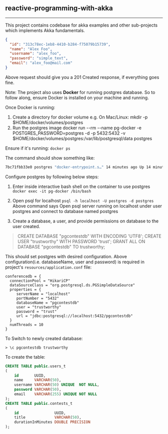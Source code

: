 ## reactive-programming-with-akka
-----------------------

This project contains codebase for akka examples and other sub-projects which implements Akka fundamentals. 

```json
{
  "id": "313c78ec-1eb8-4410-b284-f75079b15739",
  "name": "Alex Foo",
  "username": "alex_foo",
  "password": "simple_text",
  "email": "alex_foo@mail.com"
}
```

Above request should give you a 201 Created response, if everything goes fine.

Note: The project also uses **Docker** for running postgres database. So to follow along, ensure Docker is installed on
your machine and running.

Once Docker is running:

1. Create a directory for docker volume e.g. On Mac/Linux: mkdir -p $HOME/docker/volumes/postgres
2. Run the postgres image docker run --rm --name pg-docker -e POSTGRES_PASSWORD=postgres -d -p 5432:5432 -v
   $HOME/docker/volumes/postgres:/var/lib/postgresql/data postgres

Ensure if it's running: `docker ps`

The command should show something like:

```bash
7bc71fbb33e0 postgres "docker-entrypoint.s…" 14 minutes ago Up 14 minutes 0.0.0.0:5432->5432/tcp pg-docker
```

Configure postgres by following below steps:

1. Enter inside interactive bash shell on the container to use postgres `docker exec -it pg-docker /bin/bash`
2. Open psql for localhost `psql -h localhost -U postgres -d postgres`
   Above command says Open psql server running on localhost under user postgres and connect to database named postgres

3. Create a database, a user, and provide permissions on database to the user created.

> CREATE DATABASE "pgcontestdb" WITH ENCODING 'UTF8';
> CREATE USER "trustworthy" WITH PASSWORD 'trust';
> GRANT ALL ON DATABASE "pgcontestdb" TO trustworthy;

This should set postgres with desired configuration. Above configuration(i.e. databaseName, user and password) is
required in project's `resources/application.conf` file:

```
conferencedb = {
  connectionPool = "HikariCP"
  dataSourceClass = "org.postgresql.ds.PGSimpleDataSource"
  properties = {
     serverName = "localhost"
     portNumber = "5432"
     databaseName = "pgcontestdb"
     user = "trustworthy"
     password = "trust"
     url = "jdbc:postgresql://localhost:5432/pgcontestdb"
  }
  numThreads = 10
}
```

To Switch to newly created database:

```
> \c pgcontestdb trustworthy
```

To create the table:

```sql
CREATE TABLE public.users_t
(
    id       UUID,
    name     VARCHAR(50),
    username VARCHAR(50) UNIQUE  NOT NULL,
    password VARCHAR(50),
    email    VARCHAR(255) UNIQUE NOT NULL
);
CREATE TABLE public.contests_t
(
    id                UUID,
    title             VARCHAR(50),
    durationInMinutes DOUBLE PRECISION
);
```